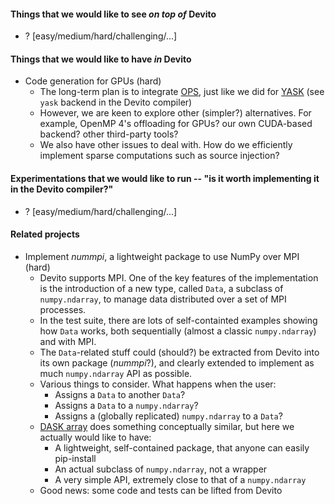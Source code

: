 #### Things that we would like to see _on top of_ Devito

* ? [easy/medium/hard/challenging/...]

#### Things that we would like to have _in_ Devito

* Code generation for GPUs (hard)
  * The long-term plan is to integrate [OPS](https://github.com/OP-DSL/OPS), just like we did for [YASK](https://github.com/intel/yask) (see `yask` backend in the Devito compiler)
  * However, we are keen to explore other (simpler?) alternatives. For example, OpenMP 4's offloading for GPUs? our own CUDA-based backend? other third-party tools?
  * We also have other issues to deal with. How do we efficiently implement sparse computations such as source injection? 


#### Experimentations that we would like to run -- "is it worth implementing it in the Devito compiler?"

* ? [easy/medium/hard/challenging/...]

#### Related projects

* Implement _nummpi_, a lightweight package to use NumPy over MPI (hard)
  * Devito supports MPI. One of the key features of the implementation is the introduction of a new type, called `Data`, a subclass of `numpy.ndarray`, to manage data distributed over a set of MPI processes.
  * In the test suite, there are lots of self-containted examples showing how `Data` works, both sequentially (almost a classic `numpy.ndarray`) and with MPI. 
  * The `Data`-related stuff could (should?) be extracted from Devito into its own package (_nummpi_?), and clearly extended to implement as much `numpy.ndarray` API as possible.
  * Various things to consider. What happens when the user:
    * Assigns a `Data` to another `Data`?
    * Assigns a `Data` to a `numpy.ndarray`?
    * Assigns a (globally replicated) `numpy.ndarray` to a `Data`?
  * [DASK array](http://docs.dask.org/en/latest/array.html) does something conceptually similar, but here we actually would like to have:
    * A lightweight, self-contained package, that anyone can easily pip-install
    * An actual subclass of `numpy.ndarray`, not a wrapper
    * A very simple API, extremely close to that of a `numpy.ndarray`
  * Good news: some code and tests can be lifted from Devito